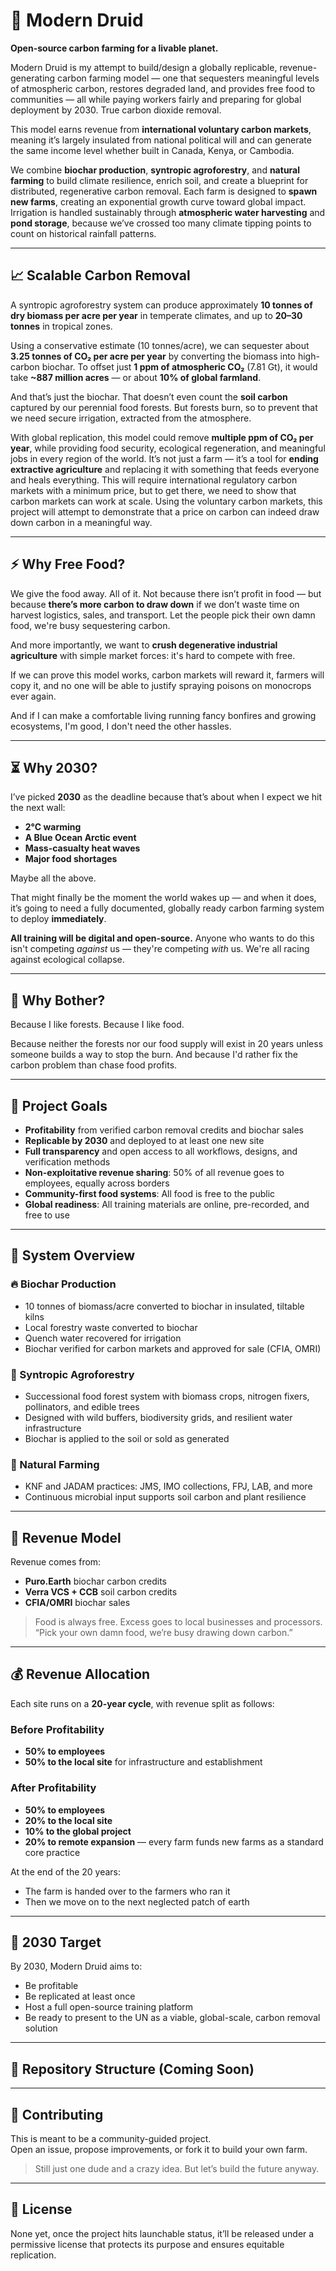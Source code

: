 # 🌿 Modern Druid

**Open-source carbon farming for a livable planet.**

Modern Druid is my attempt to build/design a globally replicable, revenue-generating carbon farming model — one that sequesters meaningful levels of atmospheric carbon, restores degraded land, and provides free food to communities — all while paying workers fairly and preparing for global deployment by 2030. True carbon dioxide removal.

This model earns revenue from **international voluntary carbon markets**, meaning it’s largely insulated from national political will and can generate the same income level whether built in Canada, Kenya, or Cambodia.

We combine **biochar production**, **syntropic agroforestry**, and **natural farming** to build climate resilience, enrich soil, and create a blueprint for distributed, regenerative carbon removal. Each farm is designed to **spawn new farms**, creating an exponential growth curve toward global impact. Irrigation is handled sustainably through **atmospheric water harvesting** and **pond storage**, because we’ve crossed too many climate tipping points to count on historical rainfall patterns.

---

## 📈 Scalable Carbon Removal

A syntropic agroforestry system can produce approximately **10 tonnes of dry biomass per acre per year** in temperate climates, and up to **20–30 tonnes** in tropical zones.

Using a conservative estimate (10 tonnes/acre), we can sequester about **3.25 tonnes of CO₂ per acre per year** by converting the biomass into high-carbon biochar. To offset just **1 ppm of atmospheric CO₂** (7.81 Gt), it would take **~887 million acres** — or about **10% of global farmland**.

And that’s just the biochar. That doesn’t even count the **soil carbon** captured by our perennial food forests. But forests burn, so to prevent that we need secure irrigation, extracted from the atmosphere.

With global replication, this model could remove **multiple ppm of CO₂ per year**, while providing food security, ecological regeneration, and meaningful jobs in every region of the world. It’s not just a farm — it’s a tool for **ending extractive agriculture** and replacing it with something that feeds everyone and heals everything. This will require international regulatory carbon markets with a minimum price, but to get there, we need to show that carbon markets can work at scale. Using the voluntary carbon markets, this project will attempt to demonstrate that a price on carbon can indeed draw down carbon in a meaningful way.

---

## ⚡ Why Free Food?

We give the food away. All of it. Not because there isn’t profit in food — but because **there’s more carbon to draw down** if we don’t waste time on harvest logistics, sales, and transport. Let the people pick their own damn food, we're busy sequestering carbon.

And more importantly, we want to **crush degenerative industrial agriculture** with simple market forces: it's hard to compete with free.

If we can prove this model works, carbon markets will reward it, farmers will copy it, and no one will be able to justify spraying poisons on monocrops ever again.

And if I can make a comfortable living running fancy bonfires and growing ecosystems, I'm good, I don't need the other hassles.

---

## ⏳ Why 2030?

I’ve picked **2030** as the deadline because that’s about when I expect we hit the next wall:
- **2°C warming**
- **A Blue Ocean Arctic event**
- **Mass-casualty heat waves**
- **Major food shortages**

Maybe all the above.

That might finally be the moment the world wakes up — and when it does, it’s going to need a fully documented, globally ready carbon farming system to deploy **immediately**.

**All training will be digital and open-source.** Anyone who wants to do this isn't competing *against* us — they're competing *with* us. We're all racing against ecological collapse.

---

## 🌿 Why Bother?

Because I like forests. Because I like food.

Because neither the forests nor our food supply will exist in 20 years unless someone builds a way to stop the burn. And because I'd rather fix the carbon problem than chase food profits.

---

## 🚀 Project Goals

- **Profitability** from verified carbon removal credits and biochar sales
- **Replicable by 2030** and deployed to at least one new site
- **Full transparency** and open access to all workflows, designs, and verification methods
- **Non-exploitative revenue sharing**: 50% of all revenue goes to employees, equally across borders
- **Community-first food systems**: All food is free to the public
- **Global readiness**: All training materials are online, pre-recorded, and free to use

---

## 🔧 System Overview

### 🔥 Biochar Production
- 10 tonnes of biomass/acre converted to biochar in insulated, tiltable kilns
- Local forestry waste converted to biochar
- Quench water recovered for irrigation
- Biochar verified for carbon markets and approved for sale (CFIA, OMRI)

### 🌳 Syntropic Agroforestry
- Successional food forest system with biomass crops, nitrogen fixers, pollinators, and edible trees
- Designed with wild buffers, biodiversity grids, and resilient water infrastructure
- Biochar is applied to the soil or sold as generated

### 🧪 Natural Farming
- KNF and JADAM practices: JMS, IMO collections, FPJ, LAB, and more
- Continuous microbial input supports soil carbon and plant resilience

---

## 💸 Revenue Model

Revenue comes from:
- **Puro.Earth** biochar carbon credits
- **Verra VCS + CCB** soil carbon credits
- **CFIA/OMRI** biochar sales

> Food is always free. Excess goes to local businesses and processors.  
> “Pick your own damn food, we’re busy drawing down carbon.”

---

## 💰 Revenue Allocation

Each site runs on a **20-year cycle**, with revenue split as follows:

### Before Profitability
- **50% to employees**
- **50% to the local site** for infrastructure and establishment

### After Profitability
- **50% to employees**
- **20% to the local site**
- **10% to the global project**
- **20% to remote expansion** — every farm funds new farms as a standard core practice

At the end of the 20 years:
- The farm is handed over to the farmers who ran it
- Then we move on to the next neglected patch of earth

---

## 🧭 2030 Target

By 2030, Modern Druid aims to:
- Be profitable
- Be replicated at least once
- Host a full open-source training platform
- Be ready to present to the UN as a viable, global-scale, carbon removal solution

---

## 📂 Repository Structure (Coming Soon)

---

## 🤝 Contributing

This is meant to be a community-guided project.  
Open an issue, propose improvements, or fork it to build your own farm.

> Still just one dude and a crazy idea. But let’s build the future anyway.

---

## 📜 License

None yet, once the project hits launchable status, it’ll be released under a permissive license that protects its purpose and ensures equitable replication.
